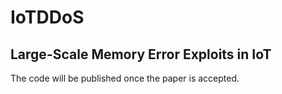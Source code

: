 # IoTDDoS
## Large-Scale Memory Error Exploits in IoT

The code will be published once the paper is accepted.
